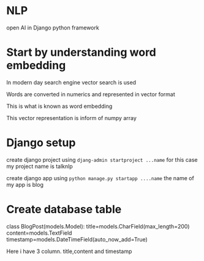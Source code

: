 # NLP
open AI in Django python framework


# Start by understanding word embedding
In modern day search engine vector search is used

Words are converted in numerics and represented in vector format

This is what is known as word embedding

This vector representation is inform of numpy array


# Django setup
create django project using   `djang-admin startproject ...name`  for this case my project name is talknlp

create django app  using `python manage.py startapp ....name`  the name of my app is blog

# Create database table

class BlogPost(models.Model):
    title=models.CharField(max_length=200)
    content=models.TextField
    timestamp=models.DateTimeField(auto_now_add=True)

Here i have 3 column. title,content and timestamp